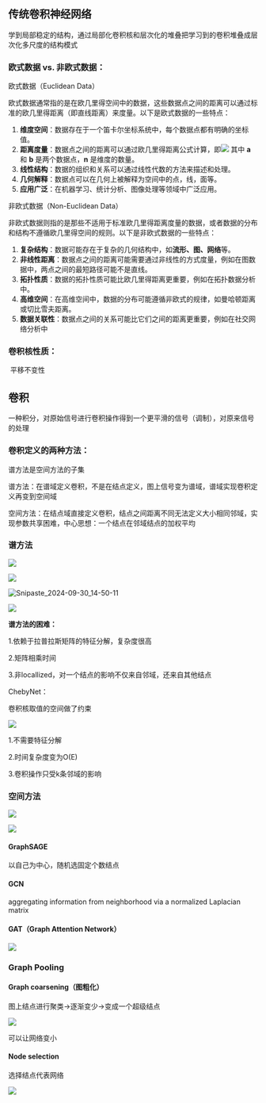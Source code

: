 ## 传统卷积神经网络

学到局部稳定的结构，通过局部化卷积核和层次化的堆叠把学习到的卷积堆叠成层次化多尺度的结构模式



### 欧式数据 vs. 非欧式数据：

欧式数据（Euclidean Data）

欧式数据通常指的是在欧几里得空间中的数据，这些数据点之间的距离可以通过标准的欧几里得距离（即直线距离）来度量。以下是欧式数据的一些特点：

1. **维度空间**：数据存在于一个笛卡尔坐标系统中，每个数据点都有明确的坐标值。
2. **距离度量**：数据点之间的距离可以通过欧几里得距离公式计算，即![](D:\学习笔记\深度学习\L\Snipaste_2024-09-30_10-50-52.png) 其中 **a** 和 **b** 是两个数据点，**n** 是维度的数量。
3. **线性结构**：数据的组织和关系可以通过线性代数的方法来描述和处理。
4. **几何解释**：数据点可以在几何上被解释为空间中的点，线，面等。
5. **应用广泛**：在机器学习、统计分析、图像处理等领域中广泛应用。

非欧式数据（Non-Euclidean Data）

非欧式数据则指的是那些不适用于标准欧几里得距离度量的数据，或者数据的分布和结构不遵循欧几里得空间的规则。以下是非欧式数据的一些特点：

1. **复杂结构**：数据可能存在于复杂的几何结构中，如**流形、图、网络**等。
2. **非线性距离**：数据点之间的距离可能需要通过非线性的方式度量，例如在图数据中，两点之间的最短路径可能不是直线。
3. **拓扑性质**：数据的拓扑性质可能比欧几里得距离更重要，例如在拓扑数据分析中。
4. **高维空间**：在高维空间中，数据的分布可能遵循非欧式的规律，如曼哈顿距离或切比雪夫距离。
5. **数据关联性**：数据点之间的关系可能比它们之间的距离更重要，例如在社交网络分析中

### 卷积核性质：

​		平移不变性



## 卷积

一种积分，对原始信号进行卷积操作得到一个更平滑的信号（调制），对原来信号的处理

### 卷积定义的两种方法：

谱方法是空间方法的子集

谱方法：在谱域定义卷积，不是在结点定义，图上信号变为谱域，谱域实现卷积定义再变到空间域

空间方法：在结点域直接定义卷积，结点之间距离不同无法定义大小相同邻域，实现参数共享困难，中心思想：一个结点在邻域结点的加权平均

### 谱方法

![](D:\学习笔记\深度学习\L\Snipaste_2024-09-30_14-38-38.png)



![](D:\学习笔记\深度学习\L\Snipaste_2024-09-30_14-46-38.png)

![Snipaste_2024-09-30_14-50-11](D:\学习笔记\深度学习\L\Snipaste_2024-09-30_14-50-11.png)





![](D:\学习笔记\深度学习\L\Snipaste_2024-09-30_14-53-22.png)

**谱方法的困难：**

1.依赖于拉普拉斯矩阵的特征分解，复杂度很高

2.矩阵相乘时间

3.非locallized，对一个结点的影响不仅来自邻域，还来自其他结点

ChebyNet：

卷积核取值的空间做了约束

![](D:\学习笔记\深度学习\L\Snipaste_2024-10-08_17-23-33.png)

1.不需要特征分解

2.时间复杂度变为O(E)

3.卷积操作只受k条邻域的影响



###  空间方法

![](D:\学习笔记\深度学习\L\Snipaste_2024-10-08_18-29-42.png)

![](D:\学习笔记\深度学习\L\Snipaste_2024-10-08_18-31-38.png)

#### GraphSAGE

以自己为中心，随机选固定个数结点

#### GCN

aggregating information from neighborhood via a normalized Laplacian matrix

#### GAT（Graph Attention Network）

![](D:\学习笔记\深度学习\L\Snipaste_2024-10-08_18-50-55.png)

### Graph Pooling

#### Graph coarsening（图粗化）

图上结点进行聚类->逐渐变少->变成一个超级结点

![](D:\学习笔记\深度学习\L\Snipaste_2024-10-08_19-09-09.png)

可以让网络变小

#### Node selection

选择结点代表网络

![](D:\学习笔记\深度学习\L\Snipaste_2024-10-08_20-23-48.png)

